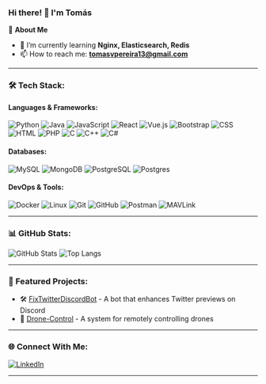 ### Hi there! 👋 I'm Tomás  

🚀 **About Me**  
- 🌱 I’m currently learning **Nginx, Elasticsearch, Redis**  
- 📫 How to reach me: **tomasvpereira13@gmail.com**  

---

### 🛠 Tech Stack:
#### Languages & Frameworks:
![Python](https://img.shields.io/badge/-Python-3776AB?style=flat&logo=python&logoColor=white)
![Java](https://img.shields.io/badge/-Java-007396?style=flat&logo=java&logoColor=white)
![JavaScript](https://img.shields.io/badge/-JavaScript-F7DF1E?style=flat&logo=javascript&logoColor=black)
![React](https://img.shields.io/badge/-React-61DAFB?style=flat&logo=react&logoColor=black)
![Vue.js](https://img.shields.io/badge/-Vue.js-4FC08D?style=flat&logo=vue.js&logoColor=white)
![Bootstrap](https://img.shields.io/badge/-Bootstrap-7952B3?style=flat&logo=bootstrap&logoColor=white)
![CSS](https://img.shields.io/badge/-CSS-1572B6?style=flat&logo=css3&logoColor=white)
![HTML](https://img.shields.io/badge/-HTML-E34F26?style=flat&logo=html5&logoColor=white)
![PHP](https://img.shields.io/badge/-PHP-777BB4?style=flat&logo=php&logoColor=white)
![C](https://img.shields.io/badge/-C-A8B9CC?style=flat&logo=c&logoColor=white)
![C++](https://img.shields.io/badge/-C++-00599C?style=flat&logo=c%2B%2B&logoColor=white)
![C#](https://img.shields.io/badge/-C%23-239120?style=flat&logo=c-sharp&logoColor=white)

#### Databases:
![MySQL](https://img.shields.io/badge/-MySQL-4479A1?style=flat&logo=mysql&logoColor=white)
![MongoDB](https://img.shields.io/badge/-MongoDB-47A248?style=flat&logo=mongodb&logoColor=white)
![PostgreSQL](https://img.shields.io/badge/-PostgreSQL-336791?style=flat&logo=postgresql&logoColor=white)
![Postgres](https://img.shields.io/badge/-Postgres-4169E1?style=flat&logo=postgresql&logoColor=white)

#### DevOps & Tools:
![Docker](https://img.shields.io/badge/-Docker-2496ED?style=flat&logo=docker&logoColor=white)
![Linux](https://img.shields.io/badge/-Linux-FCC624?style=flat&logo=linux&logoColor=black)
![Git](https://img.shields.io/badge/-Git-F05032?style=flat&logo=git&logoColor=white)
![GitHub](https://img.shields.io/badge/-GitHub-181717?style=flat&logo=github&logoColor=white)
![Postman](https://img.shields.io/badge/-Postman-FF6C37?style=flat&logo=postman&logoColor=white)
![MAVLink](https://img.shields.io/badge/-MAVLink-0088CC?style=flat&logo=drone&logoColor=white)

---

### 📊 GitHub Stats:
![GitHub Stats](https://github-readme-stats.vercel.app/api?username=TomasPereiraa&show_icons=true&theme=radical)
![Top Langs](https://github-readme-stats.vercel.app/api/top-langs/?username=TomasPereiraa&layout=compact&theme=radical)

---

### 🚀 Featured Projects:
- 🛠 [FixTwitterDiscordBot](https://github.com/TomasPereiraa/FixTwitterDiscordBot) - A bot that enhances Twitter previews on Discord  
- 📌 [Drone-Control](https://github.com/TomasPereiraa/Drone-Control) - A system for remotely controlling drones  

---

### 🌐 Connect With Me:
[![LinkedIn](https://img.shields.io/badge/-LinkedIn-blue?style=flat&logo=Linkedin&logoColor=white)](https://www.linkedin.com/in/tomaspereira1311/)

---
